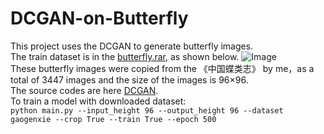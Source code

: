 # DCGAN-on-Butterfly
This project uses the DCGAN to generate butterfly images.  
The train dataset is in the [butterfly.rar](https://github.com/gg1036419175/DCGAN-on-Butterfly/blob/master/Butterfly.rar), as shown below. 
![Image](https://raw.githubusercontent.com/gg1036419175/DCGAN-on-Butterfly/master/TrainDataset.jpg)  
These butterfly images were copied from the 《中国蝶类志》 by me，as a total of 3447 images and the size of the images is 96×96.  
The source codes are here [DCGAN](https://github.com/carpedm20/DCGAN-tensorflow/tree/master/assets).  
To train a model with downloaded dataset:  
`python main.py --input_height 96 --output_height 96 --dataset gaogenxie --crop True --train True --epoch 500`


